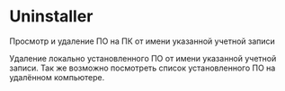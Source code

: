 # Uninstaller
Просмотр и удаление ПО на ПК от имени указанной учетной записи

Удаление локально установленного ПО от имени указанной учетной записи.
Так же возможно посмотреть список установленного ПО на удалённом компьютере.
